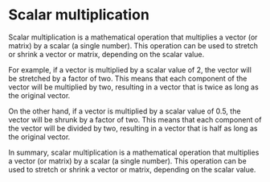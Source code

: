 # Scalar multiplication

Scalar multiplication is a mathematical operation that multiplies a vector (or matrix) by a scalar (a single number). This operation can be used to stretch or shrink a vector or matrix, depending on the scalar value. 

For example, if a vector is multiplied by a scalar value of 2, the vector will be stretched by a factor of two. This means that each component of the vector will be multiplied by two, resulting in a vector that is twice as long as the original vector. 

On the other hand, if a vector is multiplied by a scalar value of 0.5, the vector will be shrunk by a factor of two. This means that each component of the vector will be divided by two, resulting in a vector that is half as long as the original vector. 

In summary, scalar multiplication is a mathematical operation that multiplies a vector (or matrix) by a scalar (a single number). This operation can be used to stretch or shrink a vector or matrix, depending on the scalar value.

